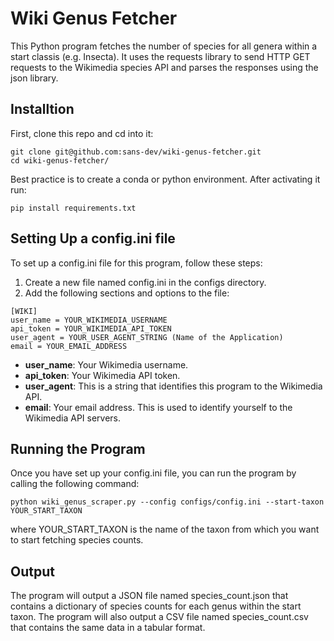 # Wiki Genus Fetcher
This Python program fetches the number of species for all genera within a start classis (e.g. Insecta). 
It uses the requests library to send HTTP GET requests to  the  Wikimedia species API and parses the responses using the json library.
## Installtion
First, clone this repo and cd into it:

``` 
git clone git@github.com:sans-dev/wiki-genus-fetcher.git
cd wiki-genus-fetcher/
```
Best practice is to create a conda or python environment.
After activating it run:
```
pip install requirements.txt
```

## Setting Up a config.ini file
To set up a config.ini file for this program, follow these steps:
1. Create a new file named config.ini in the configs directory.
2. Add the following sections  and options  to the file:


```
[WIKI]
user_name = YOUR_WIKIMEDIA_USERNAME
api_token = YOUR_WIKIMEDIA_API_TOKEN
user_agent = YOUR_USER_AGENT_STRING (Name of the Application)
email = YOUR_EMAIL_ADDRESS
```

- **user_name**: Your Wikimedia username.
- **api_token**: Your Wikimedia API token.
- **user_agent**: This is a string that identifies this program to the Wikimedia API.
- **email**: Your email address. This is used to identify yourself to the Wikimedia API servers.

## Running the Program
Once you have set up your config.ini file, you can run the program by calling the following command:
```
python wiki_genus_scraper.py --config configs/config.ini --start-taxon YOUR_START_TAXON
```

where YOUR_START_TAXON is the name of the taxon from which you want to start fetching species counts.

## Output
The program will output a JSON file named species_count.json that contains a dictionary of species counts for each genus within the start taxon. The program will also output a CSV file named species_count.csv that contains the same data in a tabular format.
